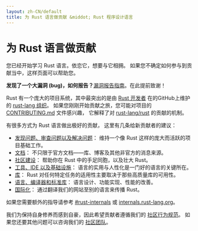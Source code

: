 ```yaml
---
layout: zh-CN/default
title: 为 Rust 语言做贡献 &middot; Rust 程序设计语言
---
```


# 为 Rust 语言做贡献

您已经开始学习 Rust 语言。依恋它，想要与它相拥。
如果您不确定如何参与到贡献当中，这样页面可以帮助您。

**发现了一个大漏洞 (bug)，如何报告？**[漏洞报告指南][bugs]。在此提前致谢！

Rust 有一个庞大的项目系统，其中最突出的是由 [Rust 开发者][devs] 在的GitHub上维护的 [rust-lang 组织][rust-lang]。
如果您刚刚开始贡献之旅，您可能对项目的 [CONTRIBUTING.md] 文件感兴趣，
它解释了对 [rust-lang/rust] 的贡献的机制。

有很多方式为 Rust 语言做出极好的贡献，
这里有几条给新贡献者的建议：

* [发现问题、审查问题以及解决问题](contribute-bugs.html)：
  维持一个像 Rust 这样的庞大而活跃的项目基础工作。
* [文档](contribute-docs.html)：
  不只限于官方文档——库、博客及其他非官方的消息来源。
* [社区建设](contribute-community.html)：
  帮助你在 Rust 中的手足同胞，以及壮大 Rust。
* [工具、IDE 以及基础设施](contribute-tools.html)：
  语言的实用与人性化是一门好的语言的关键所在。
* [库](contribute-libs.html)：
  Rust 对任何特定任务的适用性主要取决于那些高质量库的可用性。
* [语言、编译器和标准库](contribute-compiler.html)：
  语言设计、功能实现、性能的改善。
* [国际化](contribute-translations.html)：
  通过翻译我们的网站至别的语言来传播 Rust。

如果您需要额外的指导请参考 [#rust-internals] 或 [internals.rust-lang.org]。

我们为保持自身修养而感到自豪，因此希望贡献者遵循我们的 [社区行为规范][coc]。
如果您还要其他问题可以咨询我们的 [社区团队][community team]。

<!--
TODO: Write a guide to rust processes and governance to link from here
TODO: List of active initiatives
TODO: Write guide to advertising Rust projects to link from
libs / community building
-->

[#rust-internals]: https://client00.chat.mibbit.com/?server=irc.mozilla.org&channel=%23rust-internals
[CONTRIBUTING.md]: https://github.com/rust-lang/rust/blob/master/CONTRIBUTING.md
[bugs]: https://github.com/rust-lang/rust/blob/master/CONTRIBUTING.md#bug-reports
[coc]: https://www.rust-lang.org/conduct.html
[community team]: https://www.rust-lang.org/team.html#Community
[dev_proc]: community.html#rust-development
[devs]: https://github.com/rust-lang/rust/graphs/contributors
[internals.rust-lang.org]: https://internals.rust-lang.org/
[rust-lang/rust]: https://github.com/rust-lang/rust
[rust-lang]: https://github.com/rust-lang
